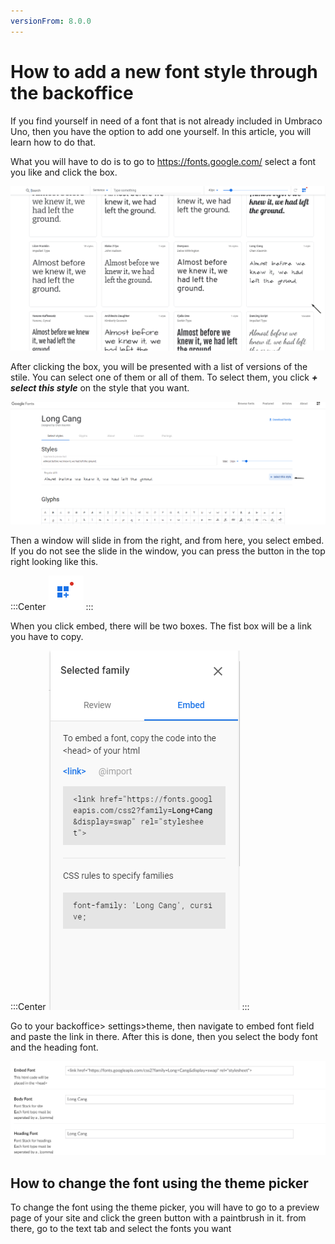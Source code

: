 ```yaml
---
versionFrom: 8.0.0
---
```


# How to add a new font style through the backoffice

If you find yourself in need of a font that is not already included in Umbraco Uno, then you have the option to add one yourself. In this article, you will learn how to do that.

What you will have to do is to go to https://fonts.google.com/ select a font you like and click the box.

![The box with the font](images/Click-the-box.png)

After clicking the box, you will be presented with a list of versions of the stile. You can select one of them or all of them. To select them, you click ***+ select this style*** on the style that you want.

![this lets you select style](images/The-select-style.png)

Then a window will slide in from the right, and from here, you select embed. If you do not see the slide in the window, you can press the button in the top right looking like this.

:::Center
![button to show slide window](images/If-missing-embed-menu.png)
:::

When you click embed, there will be two boxes. The fist box will be a link you have to copy.

:::Center
![embed window with link](images/Embed-menu.png)
:::

Go to your backoffice> settings>theme, then navigate to embed font field and paste the link in there. After this is done, then you select the body font and the heading font.

![where to add it in the backoffice](images/Add-font.png)

## How to change the font using the theme picker

To change the font using the theme picker, you will have to go to a preview page of your site and click the green button with a paintbrush in it. 
from there, go to the text tab and select the fonts you want
